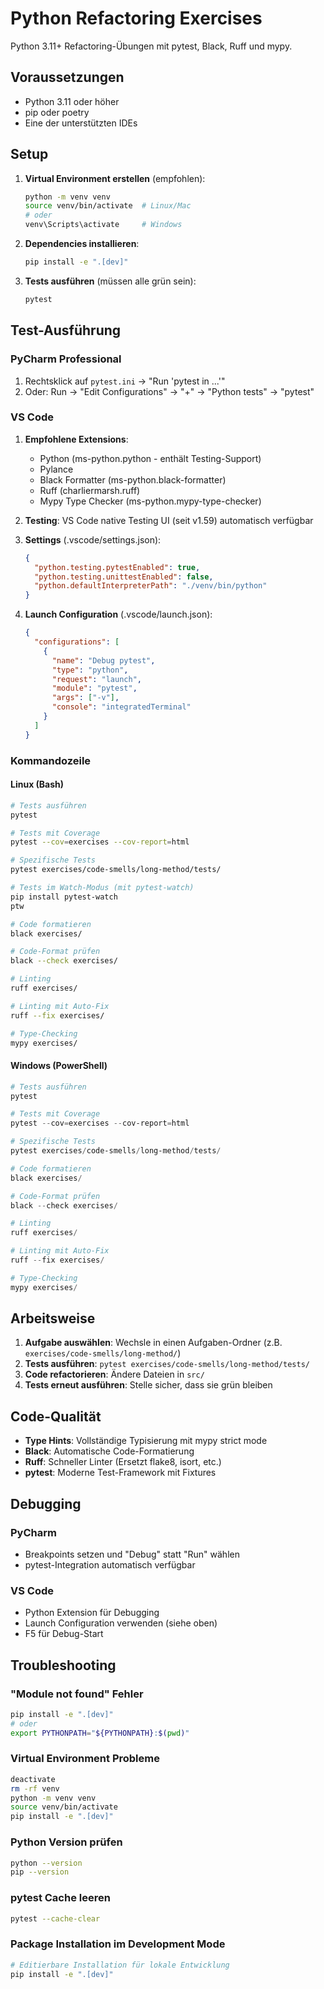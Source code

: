 # Python Refactoring Exercises

Python 3.11+ Refactoring-Übungen mit pytest, Black, Ruff und mypy.

## Voraussetzungen

- Python 3.11 oder höher
- pip oder poetry
- Eine der unterstützten IDEs

## Setup

1. **Virtual Environment erstellen** (empfohlen):
   ```bash
   python -m venv venv
   source venv/bin/activate  # Linux/Mac
   # oder
   venv\Scripts\activate     # Windows
   ```

2. **Dependencies installieren**:
   ```bash
   pip install -e ".[dev]"
   ```

3. **Tests ausführen** (müssen alle grün sein):
   ```bash
   pytest
   ```

## Test-Ausführung

### PyCharm Professional
1. Rechtsklick auf `pytest.ini` → "Run 'pytest in ...'"
2. Oder: Run → "Edit Configurations" → "+" → "Python tests" → "pytest"

### VS Code
1. **Empfohlene Extensions**:
   - Python (ms-python.python - enthält Testing-Support)
   - Pylance
   - Black Formatter (ms-python.black-formatter)
   - Ruff (charliermarsh.ruff)
   - Mypy Type Checker (ms-python.mypy-type-checker)

2. **Testing**: VS Code native Testing UI (seit v1.59) automatisch verfügbar

3. **Settings** (.vscode/settings.json):
   ```json
   {
     "python.testing.pytestEnabled": true,
     "python.testing.unittestEnabled": false,
     "python.defaultInterpreterPath": "./venv/bin/python"
   }
   ```

4. **Launch Configuration** (.vscode/launch.json):
   ```json
   {
     "configurations": [
       {
         "name": "Debug pytest",
         "type": "python",
         "request": "launch",
         "module": "pytest",
         "args": ["-v"],
         "console": "integratedTerminal"
       }
     ]
   }
   ```

### Kommandozeile

#### Linux (Bash)
```bash
# Tests ausführen
pytest

# Tests mit Coverage
pytest --cov=exercises --cov-report=html

# Spezifische Tests
pytest exercises/code-smells/long-method/tests/

# Tests im Watch-Modus (mit pytest-watch)
pip install pytest-watch
ptw

# Code formatieren
black exercises/

# Code-Format prüfen
black --check exercises/

# Linting
ruff exercises/

# Linting mit Auto-Fix
ruff --fix exercises/

# Type-Checking
mypy exercises/
```

#### Windows (PowerShell)
```powershell
# Tests ausführen
pytest

# Tests mit Coverage
pytest --cov=exercises --cov-report=html

# Spezifische Tests
pytest exercises/code-smells/long-method/tests/

# Code formatieren
black exercises/

# Code-Format prüfen
black --check exercises/

# Linting
ruff exercises/

# Linting mit Auto-Fix
ruff --fix exercises/

# Type-Checking
mypy exercises/
```

## Arbeitsweise

1. **Aufgabe auswählen**: Wechsle in einen Aufgaben-Ordner (z.B. `exercises/code-smells/long-method/`)
2. **Tests ausführen**: `pytest exercises/code-smells/long-method/tests/`
3. **Code refactorieren**: Ändere Dateien in `src/`
4. **Tests erneut ausführen**: Stelle sicher, dass sie grün bleiben

## Code-Qualität

- **Type Hints**: Vollständige Typisierung mit mypy strict mode
- **Black**: Automatische Code-Formatierung
- **Ruff**: Schneller Linter (Ersetzt flake8, isort, etc.)
- **pytest**: Moderne Test-Framework mit Fixtures

## Debugging

### PyCharm
- Breakpoints setzen und "Debug" statt "Run" wählen
- pytest-Integration automatisch verfügbar

### VS Code
- Python Extension für Debugging
- Launch Configuration verwenden (siehe oben)
- F5 für Debug-Start

## Troubleshooting

### "Module not found" Fehler
```bash
pip install -e ".[dev]"
# oder
export PYTHONPATH="${PYTHONPATH}:$(pwd)"
```

### Virtual Environment Probleme
```bash
deactivate
rm -rf venv
python -m venv venv
source venv/bin/activate
pip install -e ".[dev]"
```

### Python Version prüfen
```bash
python --version
pip --version
```

### pytest Cache leeren
```bash
pytest --cache-clear
```

### Package Installation im Development Mode
```bash
# Editierbare Installation für lokale Entwicklung
pip install -e ".[dev]"
```